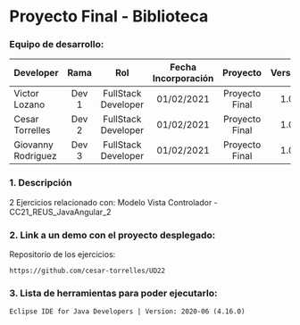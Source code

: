 # Proyecto Final - Biblioteca


### Equipo de desarrollo:

| Developer | Rama | Rol | Fecha Incorporación | Proyecto | Versión |
| --- | :---:  | :---:  | :---:  | :---: | :---:  |
| Victor Lozano | Dev 1 | FullStack Developer | 01/02/2021 | Proyecto Final | 1.0  |
| Cesar Torrelles | Dev 2 | FullStack Developer | 01/02/2021 |  Proyecto Final  | 1.0  | 
| Giovanny Rodriguez | Dev 3 | FullStack Developer| 01/02/2021 |  Proyecto Final  | 1.0  |

### 1. Descripción

2 Ejercicios  relacionado con:
Modelo Vista Controlador -
CC21_REUS_JavaAngular_2

###  2. Link a un demo con el proyecto desplegado:

Repositorio de los ejercicios:
```
https://github.com/cesar-torrelles/UD22
```
###   3. Lista de herramientas para poder ejecutarlo:
```
Eclipse IDE for Java Developers | Version: 2020-06 (4.16.0)
```
